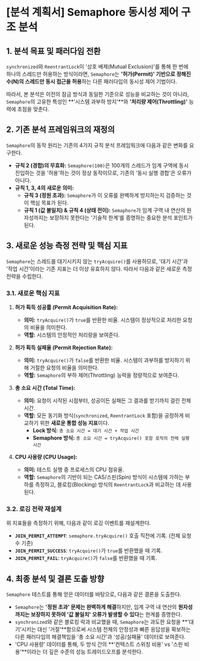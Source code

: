 # [분석 계획서] Semaphore 동시성 제어 구조 분석

## 1. 분석 목표 및 패러다임 전환

`synchronized`와 `ReentrantLock`이 '상호 배제(Mutual Exclusion)'를 통해 한 번에 하나의 스레드만 허용하는 방식이라면, `Semaphore`는 **'허가(Permit)' 기반으로 정해진 수(N)의 스레드만 동시 접근을 허용**하는 다른 패러다임의 동시성 제어 기법이다.

따라서, 본 분석은 이전의 잠금 방식과 동일한 기준으로 성능을 비교하는 것이 아니라, `Semaphore`의 고유한 특성인 **'시스템 과부하 방지'**와 **'처리량 제어(Throttling)'** 능력에 초점을 맞춘다.

## 2. 기존 분석 프레임워크의 재정의

`Semaphore`의 동작 원리는 기존의 4가지 규칙 분석 프레임워크에 다음과 같은 변화를 요구한다.

-   **규칙 2 (경합)의 무효화:** `Semaphore(100)`은 100개의 스레드가 임계 구역에 동시 진입하는 것을 '허용'하는 것이 정상 동작이므로, 기존의 '동시 실행 경합'은 오류가 아니다.
-   **규칙 1, 3, 4의 새로운 의미:**
    -   **규칙 3 (정원 초과):** `Semaphore`가 이 오류를 완벽하게 방지하는지 검증하는 것이 핵심 목표가 된다.
    -   **규칙 1 (값 불일치) & 규칙 4 (상태 전이):** `Semaphore`가 임계 구역 내 연산의 원자성까지는 보장하지 못한다는 '기술적 한계'를 증명하는 중요한 분석 포인트가 된다.

## 3. 새로운 성능 측정 전략 및 핵심 지표

`Semaphore`는 스레드를 대기시키지 않는 `tryAcquire()`를 사용하므로, '대기 시간'과 '작업 시간'이라는 기존 지표는 더 이상 유효하지 않다. 따라서 다음과 같은 새로운 측정 전략을 수립한다.

### 3.1. 새로운 핵심 지표

1.  **허가 획득 성공률 (Permit Acquisition Rate):**
    -   **의미:** `tryAcquire()`가 `true`를 반환한 비율. 시스템이 정상적으로 처리한 요청의 비율을 의미한다.
    -   **역할:** 시스템의 안정적인 처리량을 보여준다.

2.  **허가 획득 실패율 (Permit Rejection Rate):**
    -   **의미:** `tryAcquire()`가 `false`를 반환한 비율. 시스템이 과부하를 방지하기 위해 거절한 요청의 비율을 의미한다.
    -   **역할:** `Semaphore`의 부하 제어(Throttling) 능력을 정량적으로 보여준다.

3.  **총 소요 시간 (Total Time):**
    -   **의미:** 요청이 시작된 시점부터, 성공이든 실패든 그 결과를 받기까지 걸린 전체 시간.
    -   **역할:** 모든 동기화 방식(`synchronized`, `ReentrantLock` 포함)을 공정하게 비교하기 위한 **새로운 통합 성능 지표**이다.
        -   **Lock 방식:** `총 소요 시간 = 대기 시간 + 작업 시간`
        -   **Semaphore 방식:** `총 소요 시간 = tryAcquire() 포함 로직의 전체 실행 시간`

4.  **CPU 사용량 (CPU Usage):**
    -   **의미:** 테스트 실행 중 프로세스의 CPU 점유율.
    -   **역할:** `Semaphore`의 기반이 되는 CAS/스핀(Spin) 방식이 시스템에 가하는 부하를 측정하고, 블로킹(Blocking) 방식의 `ReentrantLock`과 비교하는 데 사용된다.

### 3.2. 로깅 전략 재설계

위 지표들을 측정하기 위해, 다음과 같이 로깅 이벤트를 재설계한다.

-   **`JOIN_PERMIT_ATTEMPT`**: `semaphore.tryAcquire()` 호출 직전에 기록. (전체 요청 수 기준)
-   **`JOIN_PERMIT_SUCCESS`**: `tryAcquire()`가 `true`를 반환했을 때 기록.
-   **`JOIN_PERMIT_FAIL`**: `tryAcquire()`가 `false`를 반환했을 때 기록.

## 4. 최종 분석 및 결론 도출 방향

`Semaphore` 테스트를 통해 얻은 데이터를 바탕으로, 다음과 같은 결론을 도출한다.

-   `Semaphore`는 **'정원 초과' 문제는 완벽하게 해결**하지만, 임계 구역 내 연산의 **원자성까지는 보장하지 못하여 '값 불일치' 오류가 발생할 수 있다**는 한계를 증명한다.
-   `synchronized`와 같은 블로킹 락과 비교했을 때, `Semaphore`는 과도한 요청을 **'대기'시키는 대신 '거절'**함으로써 시스템 전체의 안정성과 빠른 응답성을 확보하는 다른 패러다임의 해결책임을 '총 소요 시간'과 '성공/실패율' 데이터로 보여준다.
-   'CPU 사용량' 데이터를 통해, 두 방식 간의 **'컨텍스트 스위칭 비용' vs '스핀 비용'**이라는 더 깊은 수준의 성능 트레이드오프를 분석한다.